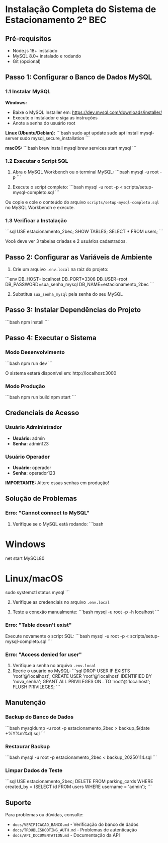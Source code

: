 # Instalação Completa do Sistema de Estacionamento 2º BEC

## Pré-requisitos

- Node.js 18+ instalado
- MySQL 8.0+ instalado e rodando
- Git (opcional)

## Passo 1: Configurar o Banco de Dados MySQL

### 1.1 Instalar MySQL

**Windows:**
- Baixe o MySQL Installer em: https://dev.mysql.com/downloads/installer/
- Execute o instalador e siga as instruções
- Anote a senha do usuário root

**Linux (Ubuntu/Debian):**
\`\`\`bash
sudo apt update
sudo apt install mysql-server
sudo mysql_secure_installation
\`\`\`

**macOS:**
\`\`\`bash
brew install mysql
brew services start mysql
\`\`\`

### 1.2 Executar o Script SQL

1. Abra o MySQL Workbench ou o terminal MySQL:
\`\`\`bash
mysql -u root -p
\`\`\`

2. Execute o script completo:
\`\`\`bash
mysql -u root -p < scripts/setup-mysql-completo.sql
\`\`\`

Ou copie e cole o conteúdo do arquivo `scripts/setup-mysql-completo.sql` no MySQL Workbench e execute.

### 1.3 Verificar a Instalação

\`\`\`sql
USE estacionamento_2bec;
SHOW TABLES;
SELECT * FROM users;
\`\`\`

Você deve ver 3 tabelas criadas e 2 usuários cadastrados.

## Passo 2: Configurar as Variáveis de Ambiente

1. Crie um arquivo `.env.local` na raiz do projeto:

\`\`\`env
DB_HOST=localhost
DB_PORT=3306
DB_USER=root
DB_PASSWORD=sua_senha_mysql
DB_NAME=estacionamento_2bec
\`\`\`

2. Substitua `sua_senha_mysql` pela senha do seu MySQL

## Passo 3: Instalar Dependências do Projeto

\`\`\`bash
npm install
\`\`\`

## Passo 4: Executar o Sistema

### Modo Desenvolvimento
\`\`\`bash
npm run dev
\`\`\`

O sistema estará disponível em: http://localhost:3000

### Modo Produção
\`\`\`bash
npm run build
npm start
\`\`\`

## Credenciais de Acesso

### Usuário Administrador
- **Usuário:** admin
- **Senha:** admin123

### Usuário Operador
- **Usuário:** operador
- **Senha:** operador123

**IMPORTANTE:** Altere essas senhas em produção!

## Solução de Problemas

### Erro: "Cannot connect to MySQL"

1. Verifique se o MySQL está rodando:
\`\`\`bash
# Windows
net start MySQL80

# Linux/macOS
sudo systemctl status mysql
\`\`\`

2. Verifique as credenciais no arquivo `.env.local`

3. Teste a conexão manualmente:
\`\`\`bash
mysql -u root -p -h localhost
\`\`\`

### Erro: "Table doesn't exist"

Execute novamente o script SQL:
\`\`\`bash
mysql -u root -p < scripts/setup-mysql-completo.sql
\`\`\`

### Erro: "Access denied for user"

1. Verifique a senha no arquivo `.env.local`
2. Recrie o usuário no MySQL:
\`\`\`sql
DROP USER IF EXISTS 'root'@'localhost';
CREATE USER 'root'@'localhost' IDENTIFIED BY 'nova_senha';
GRANT ALL PRIVILEGES ON *.* TO 'root'@'localhost';
FLUSH PRIVILEGES;
\`\`\`

## Manutenção

### Backup do Banco de Dados
\`\`\`bash
mysqldump -u root -p estacionamento_2bec > backup_$(date +%Y%m%d).sql
\`\`\`

### Restaurar Backup
\`\`\`bash
mysql -u root -p estacionamento_2bec < backup_20250114.sql
\`\`\`

### Limpar Dados de Teste
\`\`\`sql
USE estacionamento_2bec;
DELETE FROM parking_cards WHERE created_by = (SELECT id FROM users WHERE username = 'admin');
\`\`\`

## Suporte

Para problemas ou dúvidas, consulte:
- `docs/VERIFICACAO_BANCO.md` - Verificação do banco de dados
- `docs/TROUBLESHOOTING_AUTH.md` - Problemas de autenticação
- `docs/API_DOCUMENTATION.md` - Documentação da API
